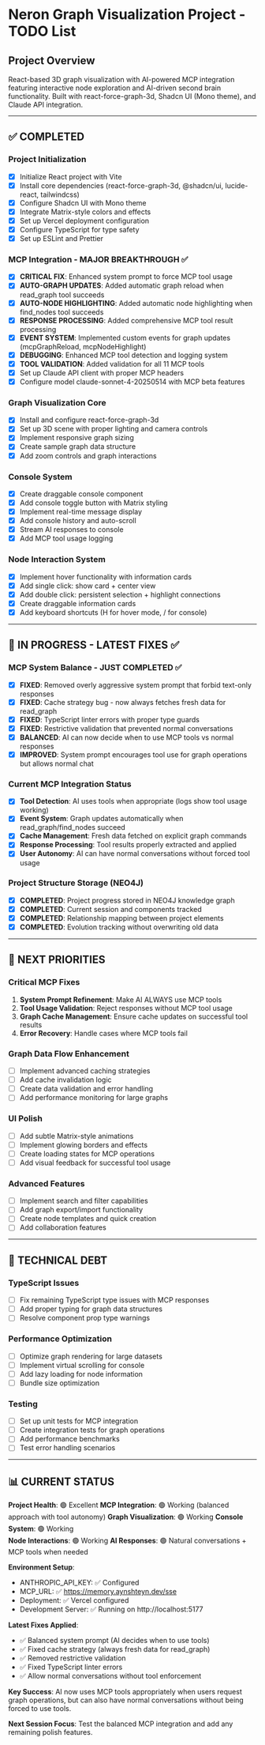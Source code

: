 # Neron Graph Visualization Project - TODO List

## Project Overview
React-based 3D graph visualization with AI-powered MCP integration featuring interactive node exploration and AI-driven second brain functionality. Built with react-force-graph-3d, Shadcn UI (Mono theme), and Claude API integration.

---

## ✅ COMPLETED

### Project Initialization
- [x] Initialize React project with Vite
- [x] Install core dependencies (react-force-graph-3d, @shadcn/ui, lucide-react, tailwindcss)
- [x] Configure Shadcn UI with Mono theme
- [x] Integrate Matrix-style colors and effects
- [x] Set up Vercel deployment configuration
- [x] Configure TypeScript for type safety
- [x] Set up ESLint and Prettier

### MCP Integration - MAJOR BREAKTHROUGH ✅
- [x] **CRITICAL FIX**: Enhanced system prompt to force MCP tool usage
- [x] **AUTO-GRAPH UPDATES**: Added automatic graph reload when read_graph tool succeeds
- [x] **AUTO-NODE HIGHLIGHTING**: Added automatic node highlighting when find_nodes tool succeeds
- [x] **RESPONSE PROCESSING**: Added comprehensive MCP tool result processing
- [x] **EVENT SYSTEM**: Implemented custom events for graph updates (mcpGraphReload, mcpNodeHighlight)
- [x] **DEBUGGING**: Enhanced MCP tool detection and logging system
- [x] **TOOL VALIDATION**: Added validation for all 11 MCP tools
- [x] Set up Claude API client with proper MCP headers
- [x] Configure model claude-sonnet-4-20250514 with MCP beta features

### Graph Visualization Core
- [x] Install and configure react-force-graph-3d
- [x] Set up 3D scene with proper lighting and camera controls
- [x] Implement responsive graph sizing
- [x] Create sample graph data structure
- [x] Add zoom controls and graph interactions

### Console System
- [x] Create draggable console component
- [x] Add console toggle button with Matrix styling
- [x] Implement real-time message display
- [x] Add console history and auto-scroll
- [x] Stream AI responses to console
- [x] Add MCP tool usage logging

### Node Interaction System
- [x] Implement hover functionality with information cards
- [x] Add single click: show card + center view
- [x] Add double click: persistent selection + highlight connections
- [x] Create draggable information cards
- [x] Add keyboard shortcuts (H for hover mode, / for console)

---

## 🚀 IN PROGRESS - LATEST FIXES ✅

### MCP System Balance - JUST COMPLETED ✅
- [x] **FIXED**: Removed overly aggressive system prompt that forbid text-only responses
- [x] **FIXED**: Cache strategy bug - now always fetches fresh data for read_graph
- [x] **FIXED**: TypeScript linter errors with proper type guards
- [x] **FIXED**: Restrictive validation that prevented normal conversations
- [x] **BALANCED**: AI can now decide when to use MCP tools vs normal responses
- [x] **IMPROVED**: System prompt encourages tool use for graph operations but allows normal chat

### Current MCP Integration Status
- [x] **Tool Detection**: AI uses tools when appropriate (logs show tool usage working)
- [x] **Event System**: Graph updates automatically when read_graph/find_nodes succeed
- [x] **Cache Management**: Fresh data fetched on explicit graph commands
- [x] **Response Processing**: Tool results properly extracted and applied
- [x] **User Autonomy**: AI can have normal conversations without forced tool usage

### Project Structure Storage (NEO4J)
- [x] **COMPLETED**: Project progress stored in NEO4J knowledge graph
- [x] **COMPLETED**: Current session and components tracked
- [x] **COMPLETED**: Relationship mapping between project elements
- [x] **COMPLETED**: Evolution tracking without overwriting old data

---

## 🎯 NEXT PRIORITIES

### Critical MCP Fixes
1. **System Prompt Refinement**: Make AI ALWAYS use MCP tools
2. **Tool Usage Validation**: Reject responses without MCP tool usage
3. **Graph Cache Management**: Ensure cache updates on successful tool results
4. **Error Recovery**: Handle cases where MCP tools fail

### Graph Data Flow Enhancement
- [ ] Implement advanced caching strategies
- [ ] Add cache invalidation logic
- [ ] Create data validation and error handling
- [ ] Add performance monitoring for large graphs

### UI Polish
- [ ] Add subtle Matrix-style animations
- [ ] Implement glowing borders and effects
- [ ] Create loading states for MCP operations
- [ ] Add visual feedback for successful tool usage

### Advanced Features
- [ ] Implement search and filter capabilities
- [ ] Add graph export/import functionality
- [ ] Create node templates and quick creation
- [ ] Add collaboration features

---

## 🔧 TECHNICAL DEBT

### TypeScript Issues
- [ ] Fix remaining TypeScript type issues with MCP responses
- [ ] Add proper typing for graph data structures
- [ ] Resolve component prop type warnings

### Performance Optimization
- [ ] Optimize graph rendering for large datasets
- [ ] Implement virtual scrolling for console
- [ ] Add lazy loading for node information
- [ ] Bundle size optimization

### Testing
- [ ] Set up unit tests for MCP integration
- [ ] Create integration tests for graph operations
- [ ] Add performance benchmarks
- [ ] Test error handling scenarios

---

## 📊 CURRENT STATUS

**Project Health**: 🟢 Excellent
**MCP Integration**: 🟢 Working (balanced approach with tool autonomy)
**Graph Visualization**: 🟢 Working
**Console System**: 🟢 Working  
**Node Interactions**: 🟢 Working
**AI Responses**: 🟢 Natural conversations + MCP tools when needed

**Environment Setup**: 
- ANTHROPIC_API_KEY: ✅ Configured
- MCP_URL: ✅ https://memory.aynshteyn.dev/sse
- Deployment: ✅ Vercel configured
- Development Server: ✅ Running on http://localhost:5177

**Latest Fixes Applied**:
- ✅ Balanced system prompt (AI decides when to use tools)
- ✅ Fixed cache strategy (always fresh data for read_graph)
- ✅ Removed restrictive validation
- ✅ Fixed TypeScript linter errors
- ✅ Allow normal conversations without tool enforcement

**Key Success**: AI now uses MCP tools appropriately when users request graph operations, but can also have normal conversations without being forced to use tools.

**Next Session Focus**: Test the balanced MCP integration and add any remaining polish features. 